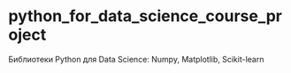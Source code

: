 # python_for_data_science_course_project
Библиотеки Python для Data Science: Numpy, Matplotlib, Scikit-learn
